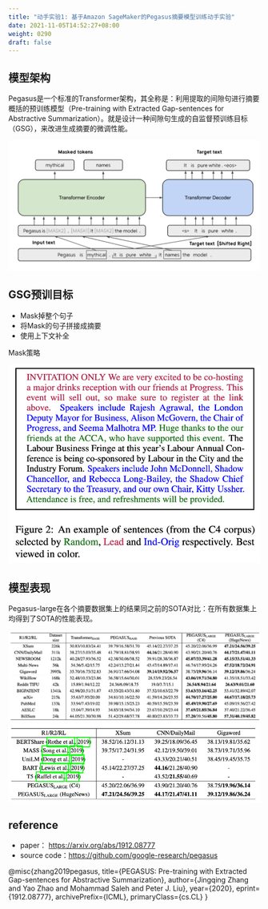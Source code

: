 ```yaml
---
title: "动手实验1: 基于Amazon SageMaker的Pegasus摘要模型训练动手实验"
date: 2021-11-05T14:52:27+08:00
weight: 0290
draft: false
---
```


## 模型架构

Pegasus是一个标准的Transformer架构，其全称是：利用提取的间隙句进行摘要概括的预训练模型（Pre-training with Extracted Gap-sentences for Abstractive Summarization）。就是设计一种间隙句生成的自监督预训练目标（GSG），来改进生成摘要的微调性能。




![](../pics/02pegasus/01.png)

## GSG预训目标

* Mask掉整个句子
* 将Mask的句子拼接成摘要
* 使用上下文补全

Mask策略

![](../pics/02pegasus/02.png)

## 模型表现

Pegasus-large在各个摘要数据集上的结果同之前的SOTA对比：在所有数据集上均得到了SOTA的性能表现。

![](../pics/02pegasus/03.png)
![](../pics/02pegasus/04.png)

## reference

* paper： https://arxiv.org/abs/1912.08777
* source code：https://github.com/google-research/pegasus

@misc{zhang2019pegasus,
    title={PEGASUS: Pre-training with Extracted Gap-sentences for Abstractive Summarization},
    author={Jingqing Zhang and Yao Zhao and Mohammad Saleh and Peter J. Liu},
    year={2020},
    eprint={1912.08777},
    archivePrefix={ICML},
    primaryClass={cs.CL}
}


